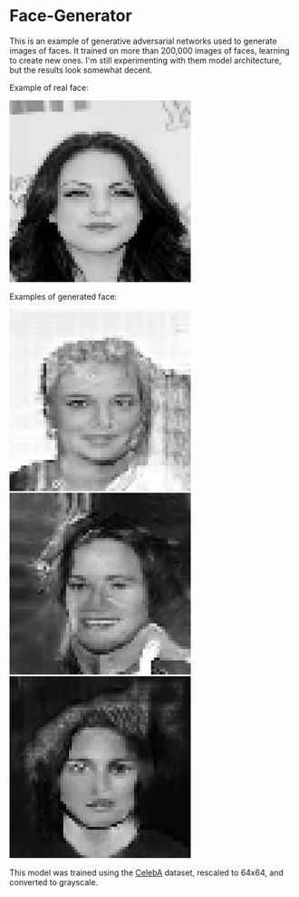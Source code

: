 # Face-Generator

This is an example of generative adversarial networks used to generate images of faces. It trained on more than 200,000 images of faces, learning to create new ones. I'm still experimenting with them model architecture, but the results look somewhat decent.

Example of real face:

![Real face](real_face.png)


Examples of generated face:

![Generated face](generated_face1.png)
![Generated face](generated_face2.png)
![Generated face](generated_face3.png)

This model was trained using the [CelebA](https://www.kaggle.com/jessicali9530/celeba-dataset) dataset, rescaled to 64x64, and converted to grayscale.